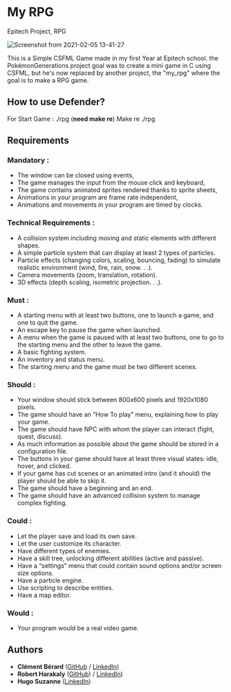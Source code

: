 # My RPG
Epitech Project, RPG

![Screenshot from 2021-02-05 13-41-27](https://user-images.githubusercontent.com/60510584/107039151-ca925680-67bd-11eb-8d3d-1a128e83c21d.png)

This is a Simple CSFML Game made in my first Year at Epitech school. the PokémonGenerations project goal was to create a mini game in C using CSFML, but he's now replaced by another project, the "my_rpg" where the goal is to make a RPG game.

## How to use Defender?

For Start Game : ./rpg (**need make re**)
     Make re
     ./rpg

## Requirements
### Mandatory :
* The window can be closed using events,
* The game manages the input from the mouse click and keyboard,
* The game contains animated sprites rendered thanks to sprite sheets,
* Animations in your program are frame rate independent,
* Animations and movements in your program are timed by clocks.

### Technical Requirements :
* A collision system including moving and static elements with different shapes.
* A simple particle system that can display at least 2 types of particles.
* Particle effects (changing colors, scaling, bouncing, fading) to simulate realistic environment (wind,
fire, rain, snow. . .).
* Camera movements (zoom, translation, rotation).
* 3D effects (depth scaling, isometric projection. . .).

### Must :
* A starting menu with at least two buttons, one to launch a game, and one to quit the game.
* An escape key to pause the game when launched.
* A menu when the game is paused with at least two buttons, one to go to the starting menu and the other to leave the game.
* A basic fighting system.
* An inventory and status menu.
* The starting menu and the game must be two different scenes.

### Should :
* Your window should stick between 800x600 pixels and 1920x1080 pixels.
* The game should have an “How To play” menu, explaining how to play your game.
* The game should have NPC with whom the player can interact (fight, quest, discuss).
* As much information as possible about the game should be stored in a configuration file.
* The buttons in your game should have at least three visual states: idle, hover, and clicked.
* If your game has cut scenes or an animated intro (and it should) the player should be able to skip it.
* The game should have a beginning and an end.
* The game should have an advanced collision system to manage complex fighting.

### Could :
* Let the player save and load its own save.
* Let the user customize its character.
* Have different types of enemies.
* Have a skill tree, unlocking different abilities (active and passive).
* Have a “settings” menu that could contain sound options and/or screen size options.
* Have a particle engine.
* Use scripting to describe entities.
* Have a map editor.

### Would :
* Your program would be a real video game.

## Authors

* **Clément Bérard** ([GitHub](https://github.com/Twisterrr) / [LinkedIn](https://www.linkedin.com/in/clementberard/))
* **Robert Harakaly** ([GitHub](https://github.com/RobertSparadrap)) / [LinkedIn](https://www.linkedin.com/in/robert-harakaly-3b19391a1/))
* **Hugo Suzanne** ([LinkedIn](https://www.linkedin.com/in/hugo-s-a58536a5/))
